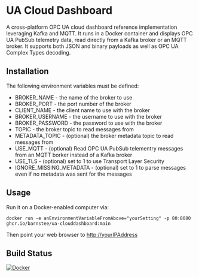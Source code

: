 # UA Cloud Dashboard
A cross-platform OPC UA cloud dashboard reference implementation leveraging Kafka and MQTT. It runs in a Docker container and displays OPC UA PubSub telemetry data, read directly from a Kafka broker or an MQTT broker. It supports both JSON and binary payloads as well as OPC UA Complex Types decoding.

## Installation

The following environment variables must be defined:

* BROKER_NAME - the name of the broker to use
* BROKER_PORT - the port number of the broker
* CLIENT_NAME - the client name to use with the broker
* BROKER_USERNAME - the username to use with the broker
* BROKER_PASSWORD - the password to use with the broker
* TOPIC - the broker topic to read messages from
* METADATA_TOPIC - (optional) the broker metadata topic to read messages from
* USE_MQTT - (optional) Read OPC UA PubSub telementry messages from an MQTT borker instead of a Kafka broker
* USE_TLS - (optional) set to 1 to use Transport Layer Security
* IGNORE_MISSING_METADATA - (optional) set to 1 to parse messages even if no metadata was sent for the messages

## Usage

Run it on a Docker-enabled computer via:

`docker run -e anEnvironmentVariableFromAbove="yourSetting" -p 80:8080 ghcr.io/barnstee/ua-clouddashboard:main`

Then point your web browser to <http://yourIPAddress>

## Build Status

[![Docker](https://github.com/barnstee/UA-CloudDashboard/actions/workflows/docker-publish.yml/badge.svg)](https://github.com/barnstee/UA-CloudDashboard/actions/workflows/docker-publish.yml)

